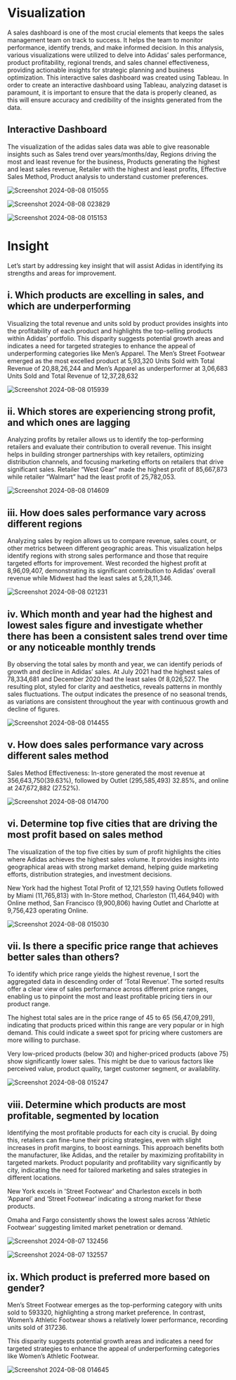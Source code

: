 # Visualization #
A sales dashboard is one of the most crucial elements that keeps the sales management team on track to success. It helps the team to monitor performance, identify trends, and make informed decision.
In this analysis, various visualizations were utilized to delve into Adidas’ sales performance, product profitability, regional trends, and sales channel effectiveness, providing actionable insights for strategic planning and business optimization. This interactive sales dashboard was created using Tableau.
In order to create an interactive dashboard using Tableau, analyzing dataset is paramount, it is important to ensure that the data is properly cleaned, as this will ensure accuracy and credibility of the insights generated from the data.

## Interactive Dashboard ##
The visualization of the adidas sales data was able to give reasonable insights such as Sales trend over years/months/day, Regions driving the most and least revenue for the business, Products generating the highest and least sales revenue, Retailer with the highest and least profits, Effective Sales Method, Product analysis to understand customer preferences.

![Screenshot 2024-08-08 015055](https://github.com/user-attachments/assets/6d29e171-1940-4fa9-bc71-42dcbeb163b6)

![Screenshot 2024-08-08 023829](https://github.com/user-attachments/assets/6ec9a61e-37fe-44ba-8ed6-396dfadc102c)

![Screenshot 2024-08-08 015153](https://github.com/user-attachments/assets/693d5ddd-f0be-4660-a58a-c50ab6278b83)


# Insight #
Let’s start by addressing key insight that will assist Adidas in identifying its strengths and areas for improvement.

## i. Which products are excelling in sales, and which are underperforming  ##
Visualizing the total revenue and units sold by product provides insights into the profitability of each product and highlights the top-selling products within Adidas’ portfolio. This disparity suggests potential growth areas and indicates a need for targeted strategies to enhance the appeal of underperforming categories like Men’s Apparel.
The Men’s Street Footwear emerged as the most excelled product at 5,93,320 Units Sold with Total Revenue of 20,88,26,244 and Men’s Apparel as underperformer at 3,06,683 Units Sold and Total Revenue of 12,37,28,632

![Screenshot 2024-08-08 015939](https://github.com/user-attachments/assets/c94b10cb-8251-4717-997a-adf822a170d2)

## ii. Which stores are experiencing strong profit, and which ones are lagging  ##
Analyzing profits by retailer allows us to identify the top-performing retailers and evaluate their contribution to overall revenue. This insight helps in building stronger partnerships with key retailers, optimizing distribution channels, and focusing marketing efforts on retailers that drive significant sales.
Retailer “West Gear” made the highest profit of 85,667,873 while retailer “Walmart” had the least profit of 25,782,053.

![Screenshot 2024-08-08 014609](https://github.com/user-attachments/assets/1859b38e-1456-450b-879f-b9ee141202ea)

## iii. How does sales performance vary across different regions  ##
Analyzing sales by region allows us to compare revenue, sales count, or other metrics between different geographic areas. This visualization helps identify regions with strong sales performance and those that require targeted efforts for improvement.
West recorded the highest profit at 8,96,09,407, demonstrating its significant contribution to Adidas’ overall revenue while Midwest had the least sales at 5,28,11,346.

![Screenshot 2024-08-08 021231](https://github.com/user-attachments/assets/6f8c87ef-0a8c-4dce-a14e-ca0246bed84e)

## iv. Which month and year had the highest and lowest sales figure and investigate whether there has been a consistent sales trend over time or any noticeable monthly trends  ##
By observing the total sales by month and year, we can identify periods of growth and decline in Adidas’ sales.
At July 2021 had the highest sales of 78,334,681 and December 2020 had the least sales 0f 8,026,527.
The resulting plot, styled for clarity and aesthetics, reveals patterns in monthly sales fluctuations. The output indicates the presence of no seasonal trends, as variations are consistent throughout the year with continuous growth and decline of figures.

![Screenshot 2024-08-08 014455](https://github.com/user-attachments/assets/44e19152-fba3-4b63-855d-8bfad1f1060c)

## v. How does sales performance vary across different sales method  ##
Sales Method Effectiveness: In-store generated the most revenue at 356,643,750(39.63%), followed by Outlet (295,585,493) 32.85%, and online at 247,672,882 (27.52%).

![Screenshot 2024-08-08 014700](https://github.com/user-attachments/assets/c2cfc8b5-8ba3-4667-a430-06522b3ead69)

## vi. Determine top five cities that are driving the most profit based on sales method  ##
The visualization of the top five cities by sum of profit highlights the cities where Adidas achieves the highest sales volume. It provides insights into geographical areas with strong market demand, helping guide marketing efforts, distribution strategies, and investment decisions.

New York had the highest Total Profit of 12,121,559 having Outlets followed by Miami (11,765,813) with In-Store method, Charleston (11,464,940) with Online method, San Francisco (9,900,806) having Outlet and Charlotte at 9,756,423 operating Online.

![Screenshot 2024-08-08 015030](https://github.com/user-attachments/assets/3755aa75-2d80-4937-80ed-e424dfbf60c3)

## vii. Is there a specific price range that achieves better sales than others?  ##
To identify which price range yields the highest revenue, I sort the aggregated data in descending order of ‘Total Revenue’. The sorted results offer a clear view of sales performance across different price ranges, enabling us to pinpoint the most and least profitable pricing tiers in our product range.

The highest total sales are in the price range of 45 to 65 (56,47,09,291), indicating that products priced within this range are very popular or in high demand. This could indicate a sweet spot for pricing where customers are more willing to purchase.

Very low-priced products (below 30) and higher-priced products (above 75) show significantly lower sales. This might be due to various factors like perceived value, product quality, target customer segment, or availability.

![Screenshot 2024-08-08 015247](https://github.com/user-attachments/assets/6817be94-a0a0-4e38-96c5-ebd208a7fcb8)

## viii. Determine which products are most profitable, segmented by location ##
Identifying the most profitable products for each city is crucial. By doing this, retailers can fine-tune their pricing strategies, even with slight increases in profit margins, to boost earnings. This approach benefits both the manufacturer, like Adidas, and the retailer by maximizing profitability in targeted markets. Product popularity and profitability vary significantly by city, indicating the need for tailored marketing and sales strategies in different locations.

New York excels in 'Street Footwear' and Charleston excels in both ‘Apparel’ and ‘Street Footwear’ indicating a strong market for these products.

Omaha and Fargo consistently shows the lowest sales across 'Athletic Footwear' suggesting limited market penetration or demand.

![Screenshot 2024-08-07 132456](https://github.com/user-attachments/assets/968c8edf-f964-45f8-9e72-8491ccc545a6)

![Screenshot 2024-08-07 132557](https://github.com/user-attachments/assets/90acb8cd-1cbb-41b7-8b91-d391c1f99e23)

## ix. Which product is preferred more based on gender? ##
Men’s Street Footwear emerges as the top-performing category with units sold to 593320, highlighting a strong market preference. In contrast, Women’s Athletic Footwear shows a relatively lower performance, recording units sold of 317236.

This disparity suggests potential growth areas and indicates a need for targeted strategies to enhance the appeal of underperforming categories like Women’s Athletic Footwear.

![Screenshot 2024-08-08 014645](https://github.com/user-attachments/assets/e58fc1dc-bc1b-4f16-94b5-5e18ae818803)

